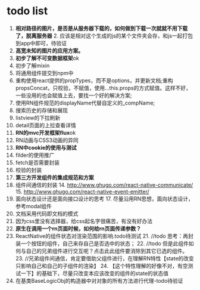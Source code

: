 # todo list
1. **相对路径的图片，是否是从服务器下载的，如何做到下载一次就就不用下载了，脱离服务器**
	2. 应该是相对这个生成的js的某个文件夹会存，和js一起打包到app中即可，待验证
2. **高宽未知的图片的应用方案。**
1. **初步了解不可变数据框架**ok
2. 初步了解mixin
2. 将通用组件提交到npm中
1. 重构使用react提供的propTypes，而不是options，并更新文档;重构propsConcat，只校验，不赋值，使用...this.props的方式赋值。这样不好，一些没用的也会赋值上去，要找一个好的解决方案;
2. 使用RN组件规范的displayName代替自定义的_compName;
2. 搜索历史的存储和展现
5. listview的下拉刷新
6. detail页面的上拉查看详情
6. **RN的mvc开发框架flux**ok
7. RN动画与CSS3动画的异同
8. **RN中cookie的使用与测试**
9. filder的使用推广
10. fetch是否需要封装
11. 校验的封装
12. **第三方开发组件的集成规范和方案**
13. 组件间通信的封装
	14. http://www.ghugo.com/react-native-communicate/
	15. http://www.ghugo.com/react-native-event-emitter/
16. 面向状态设计还是面向接口设计的思考
	17. 尽量沿用RN思想，面向状态设计，参考modal组件
17. 文档采用代码即文档的模式
18. 因为css里没有选择器，给css起名字很痛苦，有没有好办法
19. **原生在调用一个rn页面时候，如何给rn页面传递参数？**
20. ReactNative的组件状态对渲染范围的影响.todo待测试
	21. //todo 思考：再封装一个按钮的组件，自己来存自己是否选中的状态；
	22. //todo 但是此组件如何与自己的兄弟组件进行交互呢？点击此此组件要消除到其它已选的组件。
	23. //兄弟组件间通信，肯定要借助父组件进行，在理解RN特性【state的改变只影响自己和自己的子组件的渲染】
	24. 【这个特性理解的好像不对，有空测试一下】的基础下，尽量只改变本应该改变的组件的state的状态值
1. 在基类BaseLogicObj的构造器中对对象的所有方法进行代理-todo待验证

